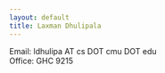 ```yaml
---
layout: default
title: Laxman Dhulipala
---
```


Email: ldhulipa AT cs DOT cmu DOT edu  <br>
Office: GHC 9215 

